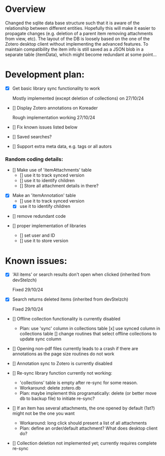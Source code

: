 # Overview

Changed the sqlite data base structure such that it is aware of the relationship between different entities. Hopefully this will make it easier to propagate changes (e.g. deletion of a parent item removing attachments from view, etc).
The layout of the DB is loosely based on the one of the Zotero desktop client without implementing the advanced features.
To maintain compatibility the item info is still saved as a JSON blob in a separate table (itemData), which might become redundant at some point...
 
# Development plan:

- [x] Get basic library sync functionality to work

	Mostly implemented (except deletion of collections) on 27/10/24

- [] Display Zotero annotations on Koreader

	Rough implementation working 27/10/24

- [] Fix known issues listed below

- [] Saved searches?

- [] Support extra meta data, e.g. tags or all autors

### Random coding details:

- [] Make use of 'itemAttachments' table
	- [] use it to track synced version
	- [] use it to identify children
	- [] Store all attachment details in there?
	
- [x] Make an 'itemAnnotation' table
	- [] use it to track synced version
	- [x] use it to identify children

- [] remove redundant code

- [] proper implementation of libraries
	- [] set user and ID
	- [] use it to store version


# Known issues:

- [x] 'All items' or search results don't open when clicked (inherited from devStelzch)

	Fixed 29/10/24
	
- [x] Search returns deleted items (inherited from devStelzch)

	Fixed 29/10/24

- [] Offline collection functionality is currently disabled
	- Plan: use 'sync' column in collections table
	[x] use synced column in collections table
	[] change routines that select offline collections to update sync column
	
- [] Opening non-pdf files currently leads to a crash if there are annotations as the page size routines do not work

- [] Annotation sync to Zotero is currently disabled

- [] Re-sync library function currently not working:
	- 'collections' table is empty after re-sync for some reason.
	- Workaround: delete zotero.db
	- Plan: maybe implement this programatically: delete (or better move db to backup file) to initiate re-sync?
	
- [] If an item has several attachments, the one opened by default (1st?) might not be the one you want
	- Workaround: long click should present a list of all attachments
	- Plan: define an order/default attachment? What does desktop client do?
	
- [] Collection deletion not implemented yet; currently requires complete re-sync

